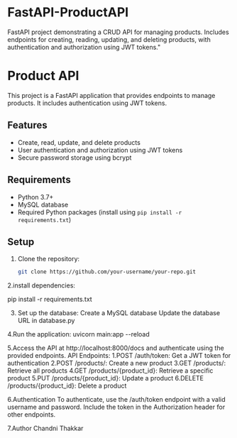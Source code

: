 # FastAPI-ProductAPI
FastAPI project demonstrating a CRUD API for managing products. Includes endpoints for creating, reading, updating, and deleting products, with authentication and authorization using JWT tokens."

# Product API

This project is a FastAPI application that provides endpoints to manage products. It includes authentication using JWT tokens.

## Features

- Create, read, update, and delete products
- User authentication and authorization using JWT tokens
- Secure password storage using bcrypt

## Requirements

- Python 3.7+
- MySQL database
- Required Python packages (install using `pip install -r requirements.txt`)

## Setup

1. Clone the repository:

   ```bash
   git clone https://github.com/your-username/your-repo.git
   
2.install dependencies:

  pip install -r requirements.txt

3. Set up the database:
  Create a MySQL database
  Update the database URL in database.py

4.Run the application:
  uvicorn main:app --reload

5.Access the API at http://localhost:8000/docs and authenticate using the provided endpoints.
API Endpoints:
  1.POST /auth/token: Get a JWT token for authentication
  2.POST /products/: Create a new product
  3.GET /products/: Retrieve all products
  4.GET /products/{product_id}: Retrieve a specific product
  5.PUT /products/{product_id}: Update a product
  6.DELETE /products/{product_id}: Delete a product

6.Authentication
To authenticate, use the /auth/token endpoint with a valid username and password. Include the token in the Authorization header for other endpoints.

7.Author
Chandni Thakkar
